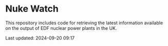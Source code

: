# Nuke Watch

This repository includes code for retrieving the latest information available on the output of EDF nuclear power plants in the UK.

Last updated: 2024-09-20 09:17